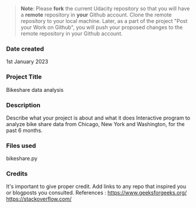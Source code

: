 >**Note**: Please **fork** the current Udacity repository so that you will have a **remote** repository in **your** Github account. Clone the remote repository to your local machine. Later, as a part of the project "Post your Work on Github", you will push your proposed changes to the remote repository in your Github account.

### Date created
1st January 2023

### Project Title
Bikeshare data analysis

### Description
Describe what your project is about and what it does
Interactive program to analyze bike share data from Chicago, New York and Washington, for the past 6 months.
### Files used
bikeshare.py

### Credits
It's important to give proper credit. Add links to any repo that inspired you or blogposts you consulted.
References :
https://www.geeksforgeeks.org/
https://stackoverflow.com/

